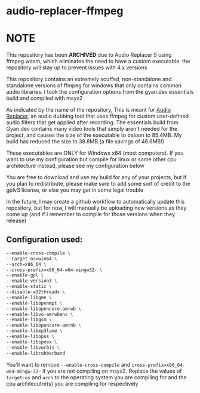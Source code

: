 # audio-replacer-ffmpeg

# NOTE
This repository has been **ARCHIVED** due to Audio Replacer 5 using ffmpeg.wasm, which eliminates the need to have a custom executable. the repository will stay up to prevent issues with 4.x versions

This repository contains an extremely scuffed, non-standalone and standalone versions of ffmpeg for windows that only contains common audio libraries. I took the configuration options from the gyan.dev essentials build and compiled with msys2

As indicated by the name of the repository, This is meant for [Audio Replacer](https://github.com/lemons-studios/audio-replacer), an audio dubbing tool that uses ffmpeg for custom user-defined audio filters that get applied after recording. The essentials build from Gyan.dev contains many video tools that simply aren't needed for the project, and causes the size of the executable to baloon to 
85.4MB. My build has reduced the size to 38.8MB (a file savings of 46.6MB!)

These executables are ONLY for Windows x64 (most computers). If you want to use my configuration but compile for linux or some other cpu architecture instead, please see my configuration below

You are free to download and use my build for any of your projects, but if you plan to redistribute, please make sure to add some sort of credit to the gplv3 license, or else you may get in some legal trouble

In the future, I may create a github workflow to automatically update this repository, but for now, I will manually be uploading new versions as they come up (and if I remember to compile for those versions when they release)

## Configuration used:

```sh
--enable-cross-compile \
--target-os=win64 \
--arch=x86_64 \
--cross-prefix=x86_64-w64-mingw32- \
--enable-gpl \
--enable-version3 \
--enable-static \
--disable-w32threads \
--enable-libgme \
--enable-libopenmpt \
--enable-libopencore-amrwb \
--enable-libvo-amrwbenc \
--enable-libgsm \
--enable-libopencore-amrnb \
--enable-libmp3lame \
--enable-libopus \
--enable-libspeex \
--enable-libvorbis \
--enable-librubberband
```

You'll want to remove ```--enable-cross-compile``` and ```cross-prefix=x86_64-w64-mingw-32-``` if you are not compiling on msys2. Replace the values of ```target-os``` and ```arch``` to the operating system you are compiling for and the cpu architecutre(s) you are compiling for respectively
